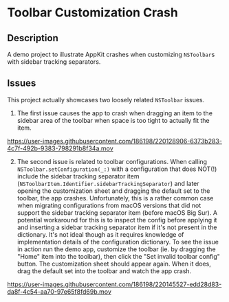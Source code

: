 # Toolbar Customization Crash

## Description

A demo project to illustrate AppKit crashes when customizing `NSToolbar`s with sidebar tracking separators.

## Issues

This project actually showcases two loosely related `NSToolbar` issues. 

1. The first issue causes the app to crash when dragging an item to the sidebar area of the toolbar when space is too tight to actually fit the item.

https://user-images.githubusercontent.com/186198/220128906-6373b283-4c7f-492b-9383-798291b8f34a.mov


2. The second issue is related to toolbar configurations. When calling `NSToolbar.setConfiguration(_:)` with a configuration that does NOT(!) include the sidebar tracking separator item (`NSToolbarItem.Identifier.sidebarTrackingSeparator`) and later opening the customization sheet and dragging the default set to the toolbar, the app crashes. Unfortunately, this is a rather common case when migrating configurations from macOS versions that did not support the sidebar tracking separator item (before macOS Big Sur). A potential workaround for this is to inspect the config before applying it and inserting a sidebar tracking separator item if it's not present in the dictionary. It's not ideal though as it requires knowledge of implementation details of the configuration dictionary. To see the issue in action run the demo app, customize the toolbar (ie. by dragging the "Home" item into the toolbar), then click the "Set invalid toolbar config" button. The customization sheet should appear again. When it does, drag the default set into the toolbar and watch the app crash. 

https://user-images.githubusercontent.com/186198/220145527-edd28d83-da8f-4c54-aa70-97e65f8fd69b.mov
